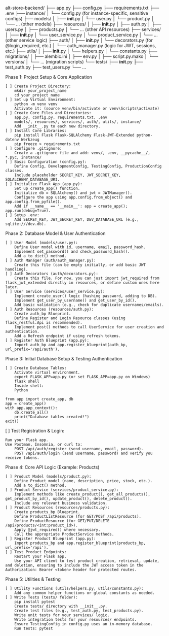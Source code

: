 alt-store-backend/
├── app.py
├── config.py
├── requirements.txt
├── .env
├── instance/
│   └── config.py  (for instance-specific, sensitive configs)
├── models/
│   ├── __init__.py
│   └── user.py
│   └── product.py
│   └── ... (other models)
├── resources/
│   ├── __init__.py
│   ├── auth.py
│   ├── users.py
│   ├── products.py
│   └── ... (other API resources)
├── services/
│   ├── __init__.py
│   └── user_service.py
│   └── product_service.py
│   └── ... (other service logic)
├── auth/
│   ├── __init__.py
│   └── decorators.py (for @login_required, etc.)
│   └── auth_manager.py (logic for JWT, sessions, etc.)
├── utils/
│   ├── __init__.py
│   └── helpers.py
│   └── constants.py
├── migrations/
│   ├── alembic.ini
│   ├── env.py
│   ├── script.py.mako
│   └── versions/
│       └── ... (migration scripts)
└── tests/
    ├── __init__.py
    ├── test_auth.py
    ├── test_users.py
    └── ...

Phase 1: Project Setup & Core Application

    [ ] Create Project Directory:
        mkdir your_project_name
        cd your_project_name
    [ ] Set up Virtual Environment:
        python -m venv venv
        Activate it: (source venv/bin/activate or venv\Scripts\activate)
    [ ] Create Core Files and Directories:
        app.py, config.py, requirements.txt, .env
        models/, resources/, services/, auth/, utils/, instance/
        Add __init__.py to each new directory.
    [ ] Install Core Libraries:
        pip install Flask Flask-SQLAlchemy Flask-JWT-Extended python-dotenv Werkzeug
        pip freeze > requirements.txt
    [ ] Configure .gitignore:
        Create a .gitignore file and add: venv/, .env, __pycache__/, *.pyc, instance/
    [ ] Basic Configuration (config.py):
        Define Config, DevelopmentConfig, TestingConfig, ProductionConfig classes.
        Include placeholder SECRET_KEY, JWT_SECRET_KEY, SQLALCHEMY_DATABASE_URI.
    [ ] Initialize Flask App (app.py):
        Set up create_app() function.
        Initialize db = SQLAlchemy() and jwt = JWTManager().
        Configure the app using app.config.from_object() and app.config.from_pyfile().
        Add if __name__ == '__main__': app = create_app(); app.run(debug=True).
    [ ] Setup .env:
        Add SECRET_KEY, JWT_SECRET_KEY, DEV_DATABASE_URL (e.g., sqlite:///dev.db).


Phase 2: Database Model & User Authentication

    [ ] User Model (models/user.py):
        Define User model with id, username, email, password_hash.
        Implement set_password() and check_password_hash().
        Add a to_dict() method.
    [ ] Auth Manager (auth/auth_manager.py):
        Create this file (can be empty initially, or add basic JWT handling).
    [ ] Auth Decorators (auth/decorators.py):
        Create this file. For now, you can just import jwt_required from flask_jwt_extended directly in resources, or define custom ones here later.
    [ ] User Service (services/user_service.py):
        Implement create_user() logic (hashing password, adding to DB).
        Implement get_user_by_username() and get_user_by_id().
        Add basic validation (e.g., check for duplicate usernames/emails).
    [ ] Auth Resources (resources/auth.py):
        Create auth_bp Blueprint.
        Define Register and Login Resource classes (using flask_restful.Api is recommended).
        Implement post() methods to call UserService for user creation and authentication.
        Add a Refresh endpoint if using refresh tokens.
    [ ] Register Auth Blueprint (app.py):
        Import auth_bp and app.register_blueprint(auth_bp, url_prefix='/api/auth').

Phase 3: Initial Database Setup & Testing Authentication

    [ ] Create Database Tables:
        Activate virtual environment.
        export FLASK_APP=app.py (or set FLASK_APP=app.py on Windows)
        flask shell
        Inside shell:
        Python

    from app import create_app, db
    app = create_app()
    with app.app_context():
        db.create_all()
        print("Database tables created!")
    exit()

[ ] Test Registration & Login:

    Run your Flask app.
    Use Postman, Insomnia, or curl to:
        POST /api/auth/register (send username, email, password).
        POST /api/auth/login (send username, password) and verify you receive tokens.

Phase 4: Core API Logic (Example: Products)

    [ ] Product Model (models/product.py):
        Define Product model (name, description, price, stock, etc.).
        Add a to_dict() method.
    [ ] Product Service (services/product_service.py):
        Implement methods like create_product(), get_all_products(), get_product_by_id(), update_product(), delete_product().
        Include any relevant business validation.
    [ ] Product Resources (resources/products.py):
        Create products_bp Blueprint.
        Define ProductListResource (for GET/POST /api/products).
        Define ProductResource (for GET/PUT/DELETE /api/products/<int:product_id>).
        Apply @jwt_required() where necessary.
        Call the appropriate ProductService methods.
    [ ] Register Product Blueprint (app.py):
        Import products_bp and app.register_blueprint(products_bp, url_prefix='/api').
    [ ] Test Product Endpoints:
        Restart your Flask app.
        Use your API client to test product creation, retrieval, update, and deletion, ensuring to include the JWT access token in the Authorization: Bearer <token> header for protected routes.

Phase 5: Utilities & Testing

    [ ] Utility Functions (utils/helpers.py, utils/constants.py):
        Add any common helper functions or global constants as needed.
    [ ] Write Tests (tests/ folder):
        pip install pytest
        Create tests/ directory with __init__.py.
        Create test files (e.g., test_auth.py, test_products.py).
        Write unit tests for your services/ logic.
        Write integration tests for your resources/ endpoints.
        Ensure TestingConfig in config.py uses an in-memory database.
        Run tests: pytest